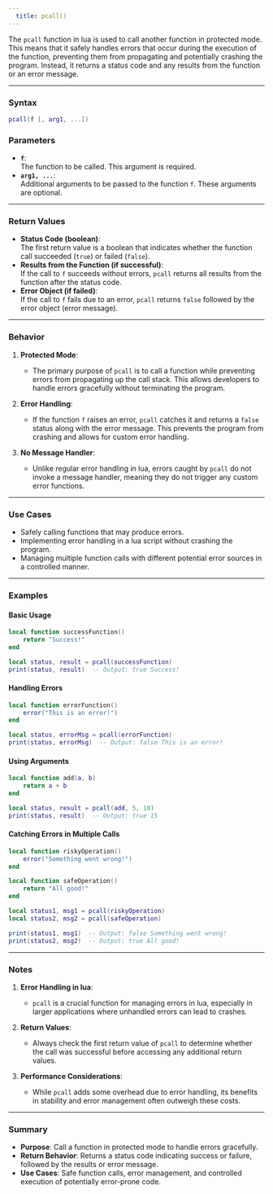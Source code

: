 ```yaml
---
  title: pcall()
---
```


The `pcall` function in lua is used to call another function in protected mode. This means that it safely handles errors that occur during the execution of the function, preventing them from propagating and potentially crashing the program. Instead, it returns a status code and any results from the function or an error message.  

---

### Syntax  
```lua
pcall(f [, arg1, ...])
```

### Parameters  

- **`f`**:  
  The function to be called. This argument is required.  
- **`arg1, ...`**:  
  Additional arguments to be passed to the function `f`. These arguments are optional.  

---

### Return Values  

- **Status Code (boolean)**:  
  The first return value is a boolean that indicates whether the function call succeeded (`true`) or failed (`false`).  
- **Results from the Function (if successful)**:  
  If the call to `f` succeeds without errors, `pcall` returns all results from the function after the status code.  
- **Error Object (if failed)**:  
  If the call to `f` fails due to an error, `pcall` returns `false` followed by the error object (error message).  

---

### Behavior  

1. **Protected Mode**:  
   - The primary purpose of `pcall` is to call a function while preventing errors from propagating up the call stack. This allows developers to handle errors gracefully without terminating the program.  

2. **Error Handling**:  
   - If the function `f` raises an error, `pcall` catches it and returns a `false` status along with the error message. This prevents the program from crashing and allows for custom error handling.  

3. **No Message Handler**:  
   - Unlike regular error handling in lua, errors caught by `pcall` do not invoke a message handler, meaning they do not trigger any custom error functions.  

---

### Use Cases  

- Safely calling functions that may produce errors.  
- Implementing error handling in a lua script without crashing the program.  
- Managing multiple function calls with different potential error sources in a controlled manner.  

---

### Examples  

#### Basic Usage  
```lua
local function successFunction()
    return "Success!"
end

local status, result = pcall(successFunction)
print(status, result)  -- Output: true Success!
```

#### Handling Errors  
```lua
local function errorFunction()
    error("This is an error!")
end

local status, errorMsg = pcall(errorFunction)
print(status, errorMsg)  -- Output: false This is an error!
```

#### Using Arguments  
```lua
local function add(a, b)
    return a + b
end

local status, result = pcall(add, 5, 10)
print(status, result)  -- Output: true 15
```

#### Catching Errors in Multiple Calls  
```lua
local function riskyOperation()
    error("Something went wrong!")
end

local function safeOperation()
    return "All good!"
end

local status1, msg1 = pcall(riskyOperation)
local status2, msg2 = pcall(safeOperation)

print(status1, msg1)  -- Output: false Something went wrong!
print(status2, msg2)  -- Output: true All good!
```

---

### Notes  

1. **Error Handling in lua**:  
   - `pcall` is a crucial function for managing errors in lua, especially in larger applications where unhandled errors can lead to crashes.  

2. **Return Values**:  
   - Always check the first return value of `pcall` to determine whether the call was successful before accessing any additional return values.  

3. **Performance Considerations**:  
   - While `pcall` adds some overhead due to error handling, its benefits in stability and error management often outweigh these costs.  

---

### Summary  

- **Purpose**: Call a function in protected mode to handle errors gracefully.  
- **Return Behavior**: Returns a status code indicating success or failure, followed by the results or error message.  
- **Use Cases**: Safe function calls, error management, and controlled execution of potentially error-prone code.  
